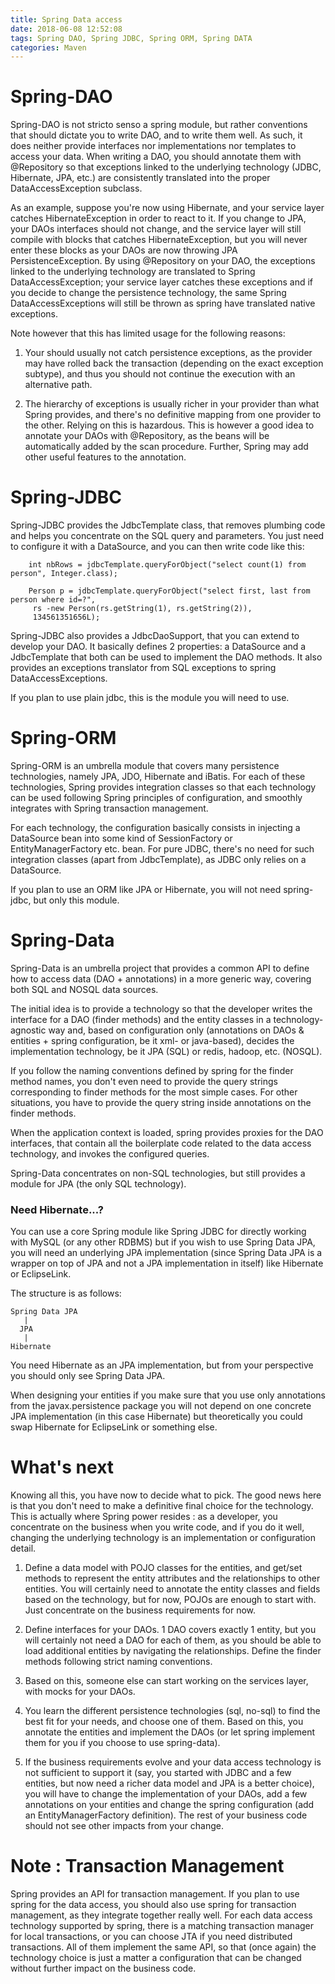 ```yaml
---
title: Spring Data access 
date: 2018-06-08 12:52:08
tags: Spring DAO, Spring JDBC, Spring ORM, Spring DATA
categories: Maven
---
```


# Spring-DAO

Spring-DAO is not stricto senso a spring module, but rather conventions that should dictate you to write DAO, and to write them well. As such, it does neither provide interfaces nor implementations nor templates to access your data. When writing a DAO, you should annotate them with @Repository so that exceptions linked to the underlying technology (JDBC, Hibernate, JPA, etc.) are consistently translated into the proper DataAccessException subclass.

As an example, suppose you're now using Hibernate, and your service layer catches HibernateException in order to react to it. If you change to JPA, your DAOs interfaces should not change, and the service layer will still compile with blocks that catches HibernateException, but you will never enter these blocks as your DAOs are now throwing JPA PersistenceException. By using @Repository on your DAO, the exceptions linked to the underlying technology are translated to Spring DataAccessException; your service layer catches these exceptions and if you decide to change the persistence technology, the same Spring DataAccessExceptions will still be thrown as spring have translated native exceptions.

Note however that this has limited usage for the following reasons:

    
1. Your should usually not catch persistence exceptions, as the provider may have rolled back the transaction (depending on the exact exception subtype), and thus you should not continue the execution with an alternative path.
    

2. The hierarchy of exceptions is usually richer in your provider than what Spring provides, and there's no definitive mapping from one provider to the other. Relying on this is hazardous. This is however a good idea to annotate your DAOs with @Repository, as the beans will be automatically added by the scan procedure. Further, Spring may add other useful features to the annotation.

# Spring-JDBC

Spring-JDBC provides the JdbcTemplate class, that removes plumbing code and helps you concentrate on the SQL query and parameters. You just need to configure it with a DataSource, and you can then write code like this:

		int nbRows = jdbcTemplate.queryForObject("select count(1) from person", Integer.class);
		
		Person p = jdbcTemplate.queryForObject("select first, last from person where id=?", 
		 rs -new Person(rs.getString(1), rs.getString(2)), 
		 134561351656L);

Spring-JDBC also provides a JdbcDaoSupport, that you can extend to develop your DAO. It basically defines 2 properties: a DataSource and a JdbcTemplate that both can be used to implement the DAO methods. It also provides an exceptions translator from SQL exceptions to spring DataAccessExceptions.

If you plan to use plain jdbc, this is the module you will need to use.

# Spring-ORM

Spring-ORM is an umbrella module that covers many persistence technologies, namely JPA, JDO, Hibernate and iBatis. For each of these technologies, Spring provides integration classes so that each technology can be used following Spring principles of configuration, and smoothly integrates with Spring transaction management.

For each technology, the configuration basically consists in injecting a DataSource bean into some kind of SessionFactory or EntityManagerFactory etc. bean. For pure JDBC, there's no need for such integration classes (apart from JdbcTemplate), as JDBC only relies on a DataSource.

If you plan to use an ORM like JPA or Hibernate, you will not need spring-jdbc, but only this module.

# Spring-Data

Spring-Data is an umbrella project that provides a common API to define how to access data (DAO + annotations) in a more generic way, covering both SQL and NOSQL data sources.

The initial idea is to provide a technology so that the developer writes the interface for a DAO (finder methods) and the entity classes in a technology-agnostic way and, based on configuration only (annotations on DAOs & entities + spring configuration, be it xml- or java-based), decides the implementation technology, be it JPA (SQL) or redis, hadoop, etc. (NOSQL).

If you follow the naming conventions defined by spring for the finder method names, you don't even need to provide the query strings corresponding to finder methods for the most simple cases. For other situations, you have to provide the query string inside annotations on the finder methods.

When the application context is loaded, spring provides proxies for the DAO interfaces, that contain all the boilerplate code related to the data access technology, and invokes the configured queries.

Spring-Data concentrates on non-SQL technologies, but still provides a module for JPA (the only SQL technology).


### Need  Hibernate...?
You can use a core Spring module like Spring JDBC for directly working with MySQL (or any other RDBMS) but if you wish to use Spring Data JPA, you will need an underlying JPA implementation (since Spring Data JPA is a wrapper on top of JPA and not a JPA implementation in itself) like Hibernate or EclipseLink.

The structure is as follows:


    Spring Data JPA
       |
      JPA
       |
    Hibernate


You need Hibernate as an JPA implementation, but from your perspective you should only see Spring Data JPA.

When designing your entities if you make sure that you use only annotations from the javax.persistence package you will not depend on one concrete JPA implementation (in this case Hibernate) but theoretically you could swap Hibernate for EclipseLink or something else.


# What's next

Knowing all this, you have now to decide what to pick. The good news here is that you don't need to make a definitive final choice for the technology. This is actually where Spring power resides : as a developer, you concentrate on the business when you write code, and if you do it well, changing the underlying technology is an implementation or configuration detail.

    

1. Define a data model with POJO classes for the entities, and get/set methods to represent the entity attributes and the relationships to other entities. You will certainly need to annotate the entity classes and fields based on the technology, but for now, POJOs are enough to start with. Just concentrate on the business requirements for now.
    

2. Define interfaces for your DAOs. 1 DAO covers exactly 1 entity, but you will certainly not need a DAO for each of them, as you should be able to load additional entities by navigating the relationships. Define the finder methods following strict naming conventions.
    

3. Based on this, someone else can start working on the services layer, with mocks for your DAOs.
    

4. You learn the different persistence technologies (sql, no-sql) to find the best fit for your needs, and choose one of them. Based on this, you annotate the entities and implement the DAOs (or let spring implement them for you if you choose to use spring-data).
    

5. If the business requirements evolve and your data access technology is not sufficient to support it (say, you started with JDBC and a few entities, but now need a richer data model and JPA is a better choice), you will have to change the implementation of your DAOs, add a few annotations on your entities and change the spring configuration (add an EntityManagerFactory definition). The rest of your business code should not see other impacts from your change.

# Note : Transaction Management

Spring provides an API for transaction management. If you plan to use spring for the data access, you should also use spring for transaction management, as they integrate together really well. For each data access technology supported by spring, there is a matching transaction manager for local transactions, or you can choose JTA if you need distributed transactions. All of them implement the same API, so that (once again) the technology choice is just a matter a configuration that can be changed without further impact on the business code.

